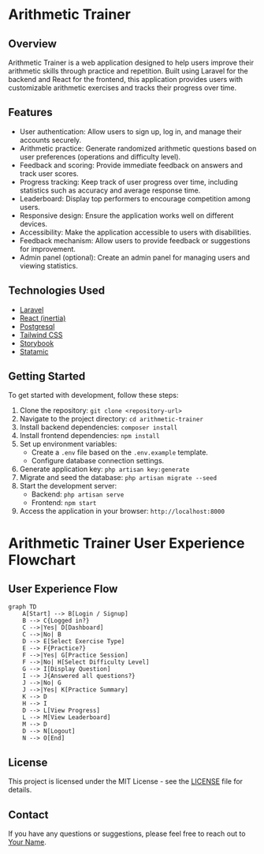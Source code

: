 <!-- template readme -->

# Arithmetic Trainer

## Overview

Arithmetic Trainer is a web application designed to help users improve their arithmetic skills through practice and repetition. Built using Laravel for the backend and React for the frontend, this application provides users with customizable arithmetic exercises and tracks their progress over time.

## Features

- User authentication: Allow users to sign up, log in, and manage their accounts securely.
- Arithmetic practice: Generate randomized arithmetic questions based on user preferences (operations and difficulty level).
- Feedback and scoring: Provide immediate feedback on answers and track user scores.
- Progress tracking: Keep track of user progress over time, including statistics such as accuracy and average response time.
- Leaderboard: Display top performers to encourage competition among users.
- Responsive design: Ensure the application works well on different devices.
- Accessibility: Make the application accessible to users with disabilities.
- Feedback mechanism: Allow users to provide feedback or suggestions for improvement.
- Admin panel (optional): Create an admin panel for managing users and viewing statistics.

## Technologies Used

- [Laravel](https://laravel.com/docs/11.x)
- [React (inertia)](https://inertiajs.com/)
- [Postgresql](https://www.postgresql.org/docs/)
- [Tailwind CSS](https://tailwindcss.com/docs/installation)
- [Storybook](https://storybook.js.org/docs/get-started)
- [Statamic](https://statamic.dev/installing)

## Getting Started

To get started with development, follow these steps:

1. Clone the repository: `git clone <repository-url>`
2. Navigate to the project directory: `cd arithmetic-trainer`
3. Install backend dependencies: `composer install`
4. Install frontend dependencies: `npm install`
5. Set up environment variables:
   - Create a `.env` file based on the `.env.example` template.
   - Configure database connection settings.
6. Generate application key: `php artisan key:generate`
7. Migrate and seed the database: `php artisan migrate --seed`
8. Start the development server:
   - Backend: `php artisan serve`
   - Frontend: `npm start`
9. Access the application in your browser: `http://localhost:8000`

# Arithmetic Trainer User Experience Flowchart

## User Experience Flow

```mermaid
graph TD
    A[Start] --> B[Login / Signup]
    B --> C{Logged in?}
    C -->|Yes| D[Dashboard]
    C -->|No| B
    D --> E[Select Exercise Type]
    E --> F{Practice?}
    F -->|Yes| G[Practice Session]
    F -->|No| H[Select Difficulty Level]
    G --> I[Display Question]
    I --> J{Answered all questions?}
    J -->|No| G
    J -->|Yes| K[Practice Summary]
    K --> D
    H --> I
    D --> L[View Progress]
    L --> M[View Leaderboard]
    M --> D
    D --> N[Logout]
    N --> O[End]
```

## License

This project is licensed under the MIT License - see the [LICENSE](LICENSE) file for details.

## Contact

If you have any questions or suggestions, please feel free to reach out to [Your Name](mailto:your-email@example.com).
